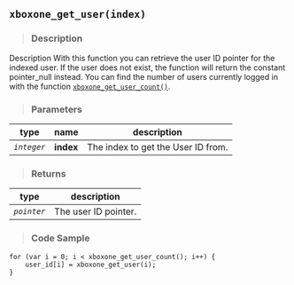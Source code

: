## `xboxone_get_user(index)`

> ### **Description**

Description With this function you can retrieve the user ID pointer for the indexed user. If the user does not exist, the function will return the constant pointer_null instead. You can find the number of users currently logged in with the function [`xboxone_get_user_count()`](#xboxone_get_user_count).


> ### **Parameters**

|    type     | name      | description                        |
| :---------: | --------- | ---------------------------------- |
| *`integer`* | **index** | The index to get the User ID from. |


> ### **Returns**

|    type     | description          |
| :---------: | -------------------- |
| *`pointer`* | The user ID pointer. |


> ### **Code Sample**
  
```gml
for (var i = 0; i < xboxone_get_user_count(); i++) {
    user_id[i] = xboxone_get_user(i);
}
```
